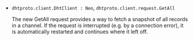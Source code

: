 * `dhtproto.client.DhtClient : Neo`, `dhtproto.client.request.GetAll`

  The new GetAll request provides a way to fetch a snapshot of all records in a
  channel. If the request is interrupted (e.g. by a connection error), it is
  automatically restarted and continues where it left off.

